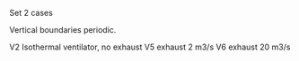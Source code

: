 Set 2 cases

Vertical boundaries periodic.

V2	Isothermal ventilator, no exhaust
V5	exhaust 2 m3/s
V6	exhaust 20 m3/s
